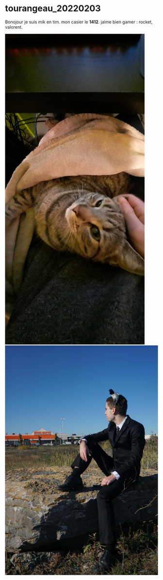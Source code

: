 # tourangeau_20220203

Bonojour je suis mik en tim. mon casier le **1412**. jaime bien gamer : rocket, valorent. 

![photo](medias/MicrosoftTeams-image.png)
![photo2](medias/MicrosoftTeams-image(1).png)
